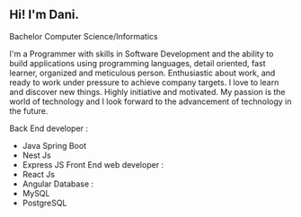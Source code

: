 ## Hi! I'm Dani.
Bachelor Computer Science/Informatics 

I'm a Programmer with skills in Software Development and the ability to build applications using programming languages, detail oriented, fast learner, organized and meticulous person. Enthusiastic about work, and ready to work under pressure to achieve company targets. I love to learn and discover new things. Highly initiative and motivated. My passion is the world of technology and I look forward to the advancement of technology in the future.

Back End developer :
- Java Spring Boot
- Nest Js
- Express JS
Front End web developer : 
- React Js
- Angular
Database :
- MySQL
- PostgreSQL

<!---
CupCLoud22/CupCLoud22 is a ✨ special ✨ repository because its `README.md` (this file) appears on your GitHub profile.
You can click the Preview link to take a look at your changes.
--->
